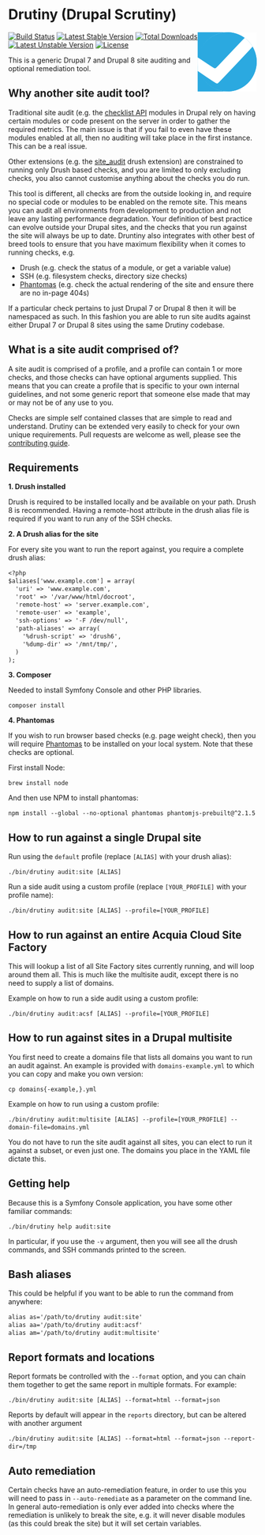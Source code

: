 # Drutiny (Drupal Scrutiny)

<img src="logo.png" alt="logo" align="right"/>

[![Build Status](https://travis-ci.org/seanhamlin/drutiny.svg?branch=master)](https://travis-ci.org/seanhamlin/drutiny) [![Latest Stable Version](https://poser.pugx.org/seanhamlin/drutiny/v/stable)](https://packagist.org/packages/seanhamlin/drutiny) [![Total Downloads](https://poser.pugx.org/seanhamlin/drutiny/downloads)](https://packagist.org/packages/seanhamlin/drutiny) [![Latest Unstable Version](https://poser.pugx.org/seanhamlin/drutiny/v/unstable)](https://packagist.org/packages/seanhamlin/drutiny) [![License](https://poser.pugx.org/seanhamlin/drutiny/license)](https://packagist.org/packages/seanhamlin/drutiny)

This is a generic Drupal 7 and Drupal 8 site auditing and optional remediation tool.

## Why another site audit tool?

Traditional site audit (e.g. the [checklist API](https://www.drupal.org/project/checklistapi) modules in Drupal rely on having certain modules or code present on the server in order to gather the required metrics. The main issue is that if you fail to even have these modules enabled at all, then no auditing will take place in the first instance. This can be a real issue.

Other extensions (e.g. the [site_audit](https://www.drupal.org/project/site_audit) drush extension) are constrained to running only Drush based checks, and you are limited to only excluding checks, you also cannot customise anything about the checks you do run.

This tool is different, all checks are from the outside looking in, and require no special code or modules to be enabled on the remote site. This means you can audit all environments from development to production and not leave any lasting performance degradation. Your definition of best practice can evolve outside your Drupal sites, and the checks that you run against the site will always be up to date. Druntiny also integrates with other best of breed tools to ensure that you have maximum flexibility when it comes to running checks, e.g.

* Drush (e.g. check the status of a module, or get a variable value)
* SSH (e.g. filesystem checks, directory size checks)
* [Phantomas](https://github.com/macbre/phantomas) (e.g. check the actual rendering of the site and ensure there are no in-page 404s)

If a particular check pertains to just Drupal 7 or Drupal 8 then it will be namespaced as such. In this fashion you are able to run site audits against either Drupal 7 or Drupal 8 sites using the same Drutiny codebase.

## What is a site audit comprised of?

A site audit is comprised of a profile, and a profile can contain 1 or more checks, and those checks can have optional arguments supplied. This means that you can create a profile that is specific to your own internal guidelines, and not some generic report that someone else made that may or may not be of any use to you.

Checks are simple self contained classes that are simple to read and understand. Drutiny can be extended very easily to check for your own unique requirements. Pull requests are welcome as well, please see the [contributing guide](./CONTRIBUTING.md).

## Requirements

**1. Drush installed**

Drush is required to be installed locally and be available on your path. Drush 8 is recommended. Having a remote-host attribute in the drush alias file is required if you want to run any of the SSH checks.

**2. A Drush alias for the site**

For every site you want to run the report against, you require a complete drush alias:

```
<?php
$aliases['www.example.com'] = array(
  'uri' => 'www.example.com',
  'root' => '/var/www/html/docroot',
  'remote-host' => 'server.example.com',
  'remote-user' => 'example',
  'ssh-options' => '-F /dev/null',
  'path-aliases' => array(
    '%drush-script' => 'drush6',
    '%dump-dir' => '/mnt/tmp/',
  )
);
```

**3. Composer**

Needed to install Symfony Console and other PHP libraries.

```
composer install
```

**4. Phantomas**

If you wish to run browser based checks (e.g. page weight check), then you will require [Phantomas](https://github.com/macbre/phantomas) to be installed on your local system. Note that these checks are optional.

First install Node:

```
brew install node
```

And then use NPM to install phantomas:

```
npm install --global --no-optional phantomas phantomjs-prebuilt@^2.1.5
```


## How to run against a single Drupal site

Run using the `default` profile (replace `[ALIAS]` with your drush alias):

```
./bin/drutiny audit:site [ALIAS]
```

Run a side audit using a custom profile (replace `[YOUR_PROFILE]` with your profile name):

```
./bin/drutiny audit:site [ALIAS] --profile=[YOUR_PROFILE]
```


## How to run against an entire Acquia Cloud Site Factory

This will lookup a list of all Site Factory sites currently running, and will loop around them all. This is much like the multisite audit, except there is no need to supply a list of domains.

Example on how to run a side audit using a custom profile:

```
./bin/drutiny audit:acsf [ALIAS] --profile=[YOUR_PROFILE]
```


## How to run against sites in a Drupal multisite

You first need to create a domains file that lists all domains you want to run an audit against. An example is provided with `domains-example.yml` to which you can copy and make you own version:

```
cp domains{-example,}.yml
```

Example on how to run using a custom profile:

```
./bin/drutiny audit:multisite [ALIAS] --profile=[YOUR_PROFILE] --domain-file=domains.yml
```

You do not have to run the site audit against all sites, you can elect to run it against a subset, or even just one. The domains you place in the YAML file dictate this.


## Getting help

Because this is a Symfony Console application, you have some other familiar commands:

```
./bin/drutiny help audit:site
```

In particular, if you use the `-v` argument, then you will see all the drush commands, and SSH commands printed to the screen.


## Bash aliases

This could be helpful if you want to be able to run the command from anywhere:

```
alias as='/path/to/drutiny audit:site'
alias aa='/path/to/drutiny audit:acsf'
alias am='/path/to/drutiny audit:multisite'
```


## Report formats and locations

Report formats be controlled with the `--format` option, and you can chain them together to get the same report in multiple formats. For example:

```
./bin/drutiny audit:site [ALIAS] --format=html --format=json
```

Reports by default will appear in the `reports` directory, but can be altered with another argument

```
./bin/drutiny audit:site [ALIAS] --format=html --format=json --report-dir=/tmp
```


## Auto remediation

Certain checks have an auto-remediation feature, in order to use this you will need to pass in `--auto-remediate` as a parameter on the command line. In general auto-remediation is only ever added into checks where the remediation is unlikely to break the site, e.g. it will never disable modules (as this could break the site) but it will set certain variables.
